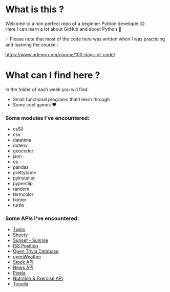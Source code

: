 # What is this ?

Welcome to a non perfect repo of a beginner Python developer 😊<br>
Here I can learn a lot about GitHub and about Python 🐍

<aside>
💡 Please note that most of the code here was written when I was practicing and learning the course :

https://www.udemy.com/course/100-days-of-code/

</aside>

# What can I find here ?
In the folder of each week you will find: 
- Small functional programs that I learn through
- Some cool games ❤

### Some modules I've encountered:
* cs50
* csv
* datetime
* dotenv
* geocoder
* json
* os
* pandas
* prettytable
* pyinstaller
* pyperclip
* random
* termcolor
* tkinter
* turtle

### Some APIs I've encountered:
* <a href="https://www.twilio.com/en-us">Twilio</a>
* <a href="https://sheety.co/">Sheety</a>
* <a href="https://sunrise-sunset.org/api">Sunset - Sunrise</a>
* <a href="http://api.open-notify.org/iss-now.json">ISS Position</a>
* <a href="https://opentdb.com/">Open Trivia Database</a>
* <a href="https://openweathermap.org/api">openWeather</a>
* <a href="https://www.alphavantage.co/">Stock API</a>
* <a href="https://newsapi.org/">News API</a>
* <a href="https://pixe.la/">Pixela</a>
* <a href="https://www.nutritionix.com/business/api">Nutrition & Exercise API</a>
* <a href="https://tequila.kiwi.com/portal/login">Tequila</a>
